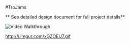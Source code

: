 #TroJams

** See detailed design document for full project details**

<img src='http://i.imgur.com/xGZOEU7.gif' title='TroJams Video Walkthrough' width='' alt='Video Walkthrough' />

http://i.imgur.com/xGZOEU7.gif
